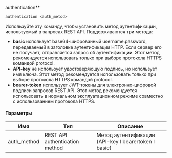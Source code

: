 authentication**

```minicom
authentication <auth_metod>
```

Используйте эту команду, чтобы установить метод аутентификации, используемый в запросах REST API. Поддерживаются три метода:

- **basic** использует base64-шифрованный username:password, передаваемый в заголовке аутентификации HTTP. Если сервер его не получает, отправляется запрос об аутентификации. Этот метод рекомендуется использовать только при выборе протокола HTTPS командой protocol.
- **API-key** не использует удостоверяющую подпись, но использует имя ключа. Этот метод рекомендуется использовать только при выборе протокола HTTPS командой protocol.
- **bearer-token** использует JWT-токены для электронно-цифровой подписи запросов REST API. Этот метод рекомендуется использовать в нормальном эксплуатационном режиме совместно с использованием протокола HTTPS.

#### Параметры

| Имя         | Тип                            | Описание                                             |
| ----------- | ------------------------------ | ---------------------------------------------------- |
| auth_method | REST API authentication method | Метод аутентификации (API-key ǀ bearertoken ǀ basic) |

